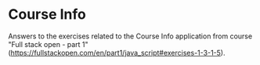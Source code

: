 # Course Info

Answers to the exercises related to the Course Info application from course "Full stack open - part 1" (https://fullstackopen.com/en/part1/java_script#exercises-1-3-1-5).

